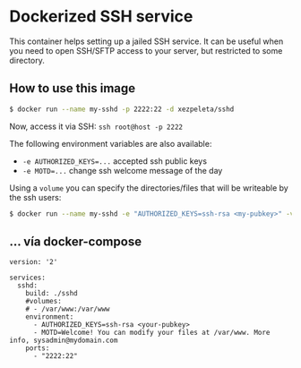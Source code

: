 # Dockerized SSH service

This container helps setting up a jailed SSH service. It can be useful when you need to open SSH/SFTP access to your server, but restricted to some directory.

## How to use this image

```sh
$ docker run --name my-sshd -p 2222:22 -d xezpeleta/sshd
```

Now, access it via SSH: `ssh root@host -p 2222`

The following environment variables are also available:

- `-e AUTHORIZED_KEYS=...` accepted ssh public keys
- `-e MOTD=...` change ssh welcome message of the day

Using a `volume` you can specify the directories/files that will be writeable by the ssh users:

```sh
$ docker run --name my-sshd -e "AUTHORIZED_KEYS=ssh-rsa <my-pubkey>" -v /data:/data -p 2222:22 -d xezpeleta/sshd
```

## ... vía docker-compose

```
version: '2'

services:
  sshd:
    build: ./sshd
    #volumes:
    # - /var/www:/var/www
    environment:
      - AUTHORIZED_KEYS=ssh-rsa <your-pubkey>
      - MOTD=Welcome! You can modify your files at /var/www. More info, sysadmin@mydomain.com
    ports:
      - "2222:22"
```
